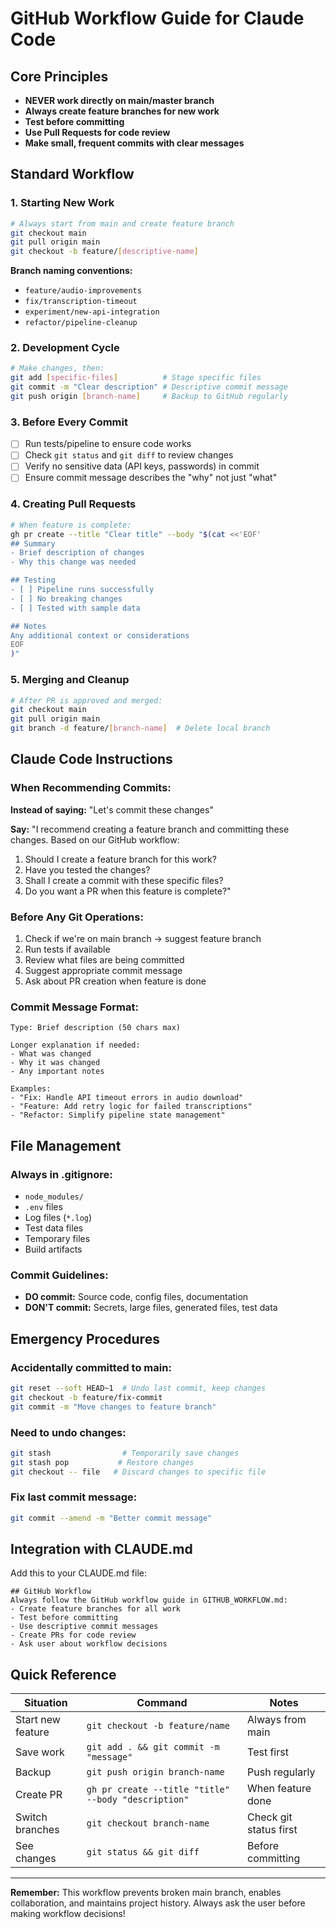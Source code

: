 # GitHub Workflow Guide for Claude Code

## Core Principles
- **NEVER work directly on main/master branch**
- **Always create feature branches for new work**
- **Test before committing**
- **Use Pull Requests for code review**
- **Make small, frequent commits with clear messages**

## Standard Workflow

### 1. Starting New Work
```bash
# Always start from main and create feature branch
git checkout main
git pull origin main
git checkout -b feature/[descriptive-name]
```

**Branch naming conventions:**
- `feature/audio-improvements`
- `fix/transcription-timeout`
- `experiment/new-api-integration`
- `refactor/pipeline-cleanup`

### 2. Development Cycle
```bash
# Make changes, then:
git add [specific-files]          # Stage specific files
git commit -m "Clear description" # Descriptive commit message
git push origin [branch-name]     # Backup to GitHub regularly
```

### 3. Before Every Commit
- [ ] Run tests/pipeline to ensure code works
- [ ] Check `git status` and `git diff` to review changes
- [ ] Verify no sensitive data (API keys, passwords) in commit
- [ ] Ensure commit message describes the "why" not just "what"

### 4. Creating Pull Requests
```bash
# When feature is complete:
gh pr create --title "Clear title" --body "$(cat <<'EOF'
## Summary
- Brief description of changes
- Why this change was needed

## Testing
- [ ] Pipeline runs successfully
- [ ] No breaking changes
- [ ] Tested with sample data

## Notes
Any additional context or considerations
EOF
)"
```

### 5. Merging and Cleanup
```bash
# After PR is approved and merged:
git checkout main
git pull origin main
git branch -d feature/[branch-name]  # Delete local branch
```

## Claude Code Instructions

### When Recommending Commits:
**Instead of saying:** "Let's commit these changes"

**Say:** "I recommend creating a feature branch and committing these changes. Based on our GitHub workflow:
1. Should I create a feature branch for this work?
2. Have you tested the changes?
3. Shall I create a commit with these specific files?
4. Do you want a PR when this feature is complete?"

### Before Any Git Operations:
1. Check if we're on main branch → suggest feature branch
2. Run tests if available
3. Review what files are being committed
4. Suggest appropriate commit message
5. Ask about PR creation when feature is done

### Commit Message Format:
```
Type: Brief description (50 chars max)

Longer explanation if needed:
- What was changed
- Why it was changed
- Any important notes

Examples:
- "Fix: Handle API timeout errors in audio download"
- "Feature: Add retry logic for failed transcriptions"
- "Refactor: Simplify pipeline state management"
```

## File Management

### Always in .gitignore:
- `node_modules/`
- `.env` files
- Log files (`*.log`)
- Test data files
- Temporary files
- Build artifacts

### Commit Guidelines:
- **DO commit:** Source code, config files, documentation
- **DON'T commit:** Secrets, large files, generated files, test data

## Emergency Procedures

### Accidentally committed to main:
```bash
git reset --soft HEAD~1  # Undo last commit, keep changes
git checkout -b feature/fix-commit
git commit -m "Move changes to feature branch"
```

### Need to undo changes:
```bash
git stash                # Temporarily save changes
git stash pop           # Restore changes
git checkout -- file   # Discard changes to specific file
```

### Fix last commit message:
```bash
git commit --amend -m "Better commit message"
```

## Integration with CLAUDE.md

Add this to your CLAUDE.md file:
```
## GitHub Workflow
Always follow the GitHub workflow guide in GITHUB_WORKFLOW.md:
- Create feature branches for all work
- Test before committing  
- Use descriptive commit messages
- Create PRs for code review
- Ask user about workflow decisions
```

## Quick Reference

| Situation | Command | Notes |
|-----------|---------|-------|
| Start new feature | `git checkout -b feature/name` | Always from main |
| Save work | `git add . && git commit -m "message"` | Test first |
| Backup | `git push origin branch-name` | Push regularly |
| Create PR | `gh pr create --title "title" --body "description"` | When feature done |
| Switch branches | `git checkout branch-name` | Check git status first |
| See changes | `git status && git diff` | Before committing |

---

**Remember:** This workflow prevents broken main branch, enables collaboration, and maintains project history. Always ask the user before making workflow decisions!